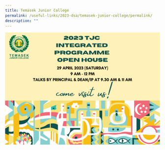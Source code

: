 ```yaml
---
title: Temasek Junior College
permalink: /useful-links/2023-dsa/temasek-junior-college/permalink/
description: ""
---
```

![](/images/2023-tjc-ip-open-house-e-mailer.png)